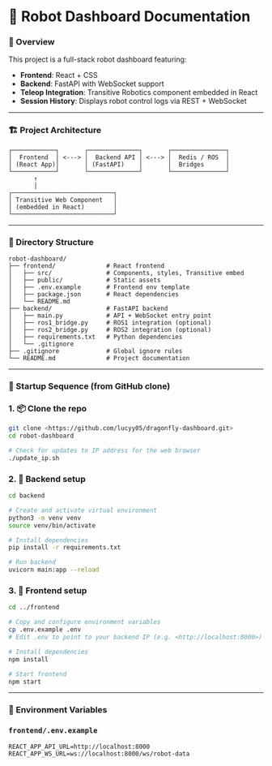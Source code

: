 # 🧭 Robot Dashboard Documentation

### 📌 Overview

This project is a full-stack robot dashboard featuring:

- **Frontend**: React + CSS
- **Backend**: FastAPI with WebSocket support
- **Teleop Integration**: Transitive Robotics component embedded in React
- **Session History**: Displays robot control logs via REST + WebSocket

---

### 🏗️ Project Architecture

```
┌────────────┐       ┌──────────────┐       ┌───────────────┐
│  Frontend  │ <---> │  Backend API │ <---> │  Redis / ROS  │
│ (React App)│       │ (FastAPI)    │       │  Bridges      │
└────────────┘       └──────────────┘       └───────────────┘
       ↑
       │
┌────────────────────────────┐
│ Transitive Web Component   │
│ (embedded in React)        │
└────────────────────────────┘

```

---

### 📁 Directory Structure

```
robot-dashboard/
├── frontend/              # React frontend
│   ├── src/               # Components, styles, Transitive embed
│   ├── public/            # Static assets
│   ├── .env.example       # Frontend env template
│   ├── package.json       # React dependencies
│   └── README.md
├── backend/               # FastAPI backend
│   ├── main.py            # API + WebSocket entry point
│   ├── ros1_bridge.py     # ROS1 integration (optional)
│   ├── ros2_bridge.py     # ROS2 integration (optional)
│   ├── requirements.txt   # Python dependencies
│   └── .gitignore
├── .gitignore             # Global ignore rules
└── README.md              # Project documentation

```

---

### 🚀 Startup Sequence (from GitHub clone)

### 1. 📦 Clone the repo

```bash
git clone <https://github.com/lucyy05/dragonfly-dashboard.git>
cd robot-dashboard

# Check for updates to IP address for the web browser
./update_ip.sh
```

### 2. 🧪 Backend setup

```bash
cd backend

# Create and activate virtual environment
python3 -m venv venv
source venv/bin/activate

# Install dependencies
pip install -r requirements.txt

# Run backend
uvicorn main:app --reload

```

### 3. 🎨 Frontend setup

```bash
cd ../frontend

# Copy and configure environment variables
cp .env.example .env
# Edit .env to point to your backend IP (e.g. <http://localhost:8000>)

# Install dependencies
npm install

# Start frontend
npm start

```

---

### 🔐 Environment Variables

### `frontend/.env.example`

```
REACT_APP_API_URL=http://localhost:8000
REACT_APP_WS_URL=ws://localhost:8000/ws/robot-data

```
